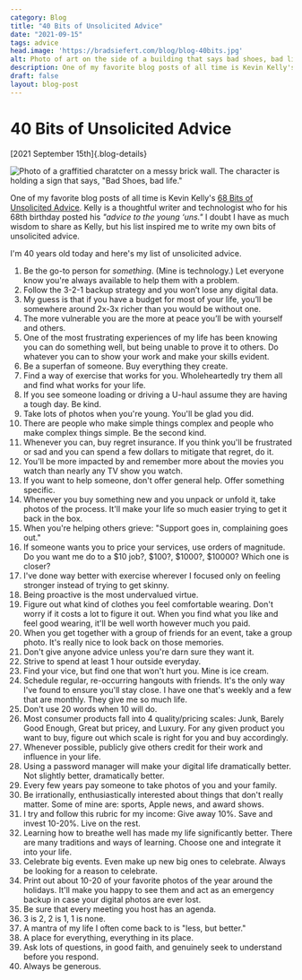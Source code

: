 ```yaml
---
category: Blog
title: "40 Bits of Unsolicited Advice"
date: "2021-09-15"
tags: advice
head.image: 'https://bradsiefert.com/blog/blog-40bits.jpg'
alt: Photo of art on the side of a building that says bad shoes, bad life
description: One of my favorite blog posts of all time is Kevin Kelly's 68 Bits of Unsolicited Advice. Kelly is a wonderful futurist and thinker and for his 68th birthday he posted his "advice to the young ‘uns."...
draft: false
layout: blog-post
---
```

# 40 Bits of Unsolicited Advice

[2021 September 15th]{.blog-details}

![Photo of a graffitied charatcter on a messy brick wall. The character is holding a sign that says, "Bad Shoes, bad life."](../blog/blog-40bits.jpg)

One of my favorite blog posts of all time is Kevin Kelly's [68 Bits of Unsolicited Advice](https://kk.org/thetechnium/68-bits-of-unsolicited-advice/). Kelly is a thoughtful writer and technologist who for his 68th birthday posted his *"advice to the young ‘uns."* I doubt I have as much wisdom to share as Kelly, but his list inspired me to write my own bits of unsolicited advice.

I'm 40 years old today and here's my list of unsolicited advice.

1. Be the go-to person for *something*. (Mine is technology.) Let everyone know you're always available to help them with a problem.
2. Follow the 3-2-1 backup strategy and you won’t lose any digital data.
3. My guess is that if you have a budget for most of your life, you’ll be somewhere around 2x-3x richer than you would be without one.
4. The more vulnerable you are the more at peace you’ll be with yourself and others.
5. One of the most frustrating experiences of my life has been knowing you can do something well, but being unable to prove it to others. Do whatever you can to show your work and make your skills evident.
6. Be a superfan of someone. Buy everything they create.
7. Find a way of exercise that works for you. Wholeheartedly try them all and find what works for your life.
8. If you see someone loading or driving a U-haul assume they are having a tough day. Be kind.
9. Take lots of photos when you're young. You'll be glad you did.
10. There are people who make simple things complex and people who make complex things simple. Be the second kind.
11. Whenever you can, buy regret insurance. If you think you'll be frustrated or sad and you can spend a few dollars to mitigate that regret, do it.
12. You'll be more impacted by and remember more about the movies you watch than nearly any TV show you watch.
13. If you want to help someone, don't offer general help. Offer something specific.
14. Whenever you buy something new and you unpack or unfold it, take photos of the process. It'll make your life so much easier trying to get it back in the box.
15. When you're helping others grieve: "Support goes in, complaining goes out."
16. If someone wants you to price your services, use orders of magnitude. Do you want me do to a $10 job?, $100?, $1000?, $10000? Which one is closer?
17. I've done way better with exercise wherever I focused only on feeling stronger instead of trying to get skinny.
18. Being proactive is the most undervalued virtue.
19. Figure out what kind of clothes you feel comfortable wearing. Don't worry if it costs a lot to figure it out. When you find what you like and feel good wearing, it'll be well worth however much you paid.
20. When you get together with a group of friends for an event, take a group photo. It's really nice to look back on those memories.
21. Don't give anyone advice unless you're darn sure they want it.
22. Strive to spend at least 1 hour outside everyday.
23. Find your vice, but find one that won't hurt you. Mine is ice cream.
24. Schedule regular, re-occurring hangouts with friends. It's the only way I've found to ensure you'll stay close. I have one that's weekly and a few that are monthly. They give me so much life.
25. Don't use 20 words when 10 will do.
26. Most consumer products fall into 4 quality/pricing scales: Junk, Barely Good Enough, Great but pricey, and Luxury. For any given product you want to buy, figure out which scale is right for you and buy accordingly.
27. Whenever possible, publicly give others credit for their work and influence in your life.
28. Using a password manager will make your digital life dramatically better. Not slightly better, dramatically better.
29. Every few years pay someone to take photos of you and your family.
30. Be irrationally, enthusiastically interested about things that don't really matter. Some of mine are: sports, Apple news, and award shows.
31. I try and follow this rubric for my income: Give away 10%. Save and invest 10-20%. Live on the rest.
32. Learning how to breathe well has made my life significantly better. There are many traditions and ways of learning. Choose one and integrate it into your life.
33. Celebrate big events. Even make up new big ones to celebrate. Always be looking for a reason to celebrate.
34. Print out about 10-20 of your favorite photos of the year around the holidays. It'll make you happy to see them and act as an emergency backup in case your digital photos are ever lost.
35. Be sure that every meeting you host has an agenda.
36. 3 is 2, 2 is 1, 1 is none.
37. A mantra of my life I often come back to is "less, but better."
38. A place for everything, everything in its place.
39. Ask lots of questions, in good faith, and genuinely seek to understand before you respond.
40. Always be generous.
